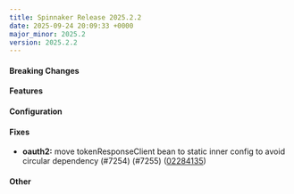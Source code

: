 ```yaml
---
title: Spinnaker Release 2025.2.2
date: 2025-09-24 20:09:33 +0000
major_minor: 2025.2
version: 2025.2.2
---
```


#### Breaking Changes


#### Features


#### Configuration


#### Fixes

* **oauth2:** move tokenResponseClient bean to static inner config to avoid circular dependency (#7254) (#7255) ([02284135](https://github.com/spinnaker/spinnaker/commit/0228413594bc3049aaa5f23b91447424a33d2909))

#### Other


